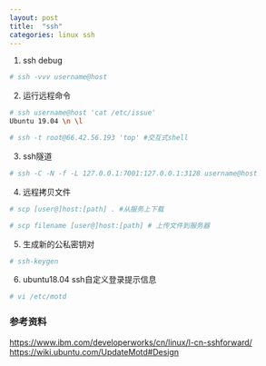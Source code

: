 ```yaml
---
layout: post
title:  "ssh"
categories: linux ssh
---
```


1. ssh debug

```bash
# ssh -vvv username@host
```

2. 运行远程命令

```bash
# ssh username@host 'cat /etc/issue'
Ubuntu 19.04 \n \l
```

```bash
# ssh -t root@66.42.56.193 'top' #交互式shell
```

3. ssh隧道

```bash
# ssh -C -N -f -L 127.0.0.1:7001:127.0.0.1:3128 username@host
```

4. 远程拷贝文件

```bash
# scp [user@]host:[path] . #从服务上下载
```

```bash
# scp filename [user@]host:[path] # 上传文件到服务器
```

5. 生成新的公私密钥对
```bash
# ssh-keygen
```

6. ubuntu18.04 ssh自定义登录提示信息

```bash
# vi /etc/motd
```

### 参考资料
https://www.ibm.com/developerworks/cn/linux/l-cn-sshforward/
https://wiki.ubuntu.com/UpdateMotd#Design
